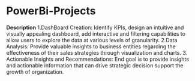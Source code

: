 # PowerBi-Projects
**Description**
1.DashBoard Creation: Identify KPIs, design an intuitive and visually appealing dashboard, add interactive and filtering capabilities to allow users to explore the data at various levels of granularity.
2.Data Analysis: Provide valuable insights to business entities regarding the effectiveness of their sales strategies through visualization and charts.
3. Actionable Insights and Recommendations: End goal is to provide insights and actionable information that can drive strategic decision support the growth of organization.
